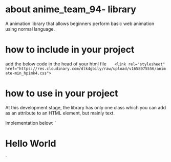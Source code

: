 # about anime_team_94- library
A animation library that allows beginners perform basic web animation using normal language.


# how to include in your project
add the below code in the head of your html file
`    <link rel="stylesheet" href="https://res.cloudinary.com/dlk4gbily/raw/upload/v1658975556/animate-min_hpimk4.css">
`

# how to use in your project
At this development stage, the library has only one class which you can add
as an attribute to an HTML element, but mainly text.

Implementation below:
`
<h1 class="animate-lib-text-red">Hello World</h1>

`



